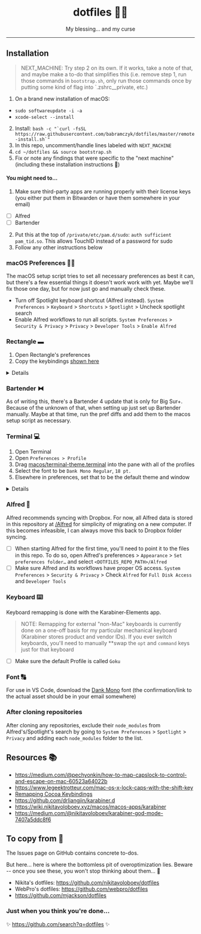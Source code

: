 <div align="center">
  <h1>dotfiles 👨‍💻</h1>
  <p>My blessing… and my curse
</div>

<hr />

## Installation

<!-- TODO: Figure out how to set up git credentials. Might have to do that before this step, or figure out some `curl` way to install this without git. See how others do it -->

> NEXT_MACHINE: Try step 2 on its own. If it works, take a note of that, and maybe make a to-do that simplifies this (i.e. remove step 1, run those commands in `bootstrap.sh`, only run those commands once by putting some kind of flag into `.zshrc\_\_private, etc.)

1. On a brand new installation of macOS:

<!-- softwareupdate: Updates and installs Apple software (like Safari, macOS, etc.) -->
<!-- xcode-select: Installs dev tools (like git, make, etc.) -->

- `sudo softwareupdate -i -a`
- `xcode-select --install`

2. Install: `` bash -c "`curl -fsSL https://raw.githubusercontent.com/babramczyk/dotfiles/master/remote-install.sh`" ``
1. In this repo, uncomment/handle lines labeled with `NEXT_MACHINE`
1. `cd ~/dotfiles && source bootstrap.sh`
1. Fix or note any findings that were specific to the "next machine" (including these installation instructions 🙂)

#### You might need to...

1. Make sure third-party apps are running properly with their license keys (you either put them in Bitwarden or have them somewhere in your email)

- [ ] Alfred
- [ ] Bartender

2. Put this at the top of `/private/etc/pam.d/sudo`: `auth sufficient pam_tid.so`. This allows TouchID instead of a password for sudo
1. Follow any other instructions below

### macOS Preferences 👨‍💻

The macOS setup script tries to set all necessary preferences as best it can, but there's a few essential things it doesn't work work with yet. Maybe we'll fix those one day, but for now just go and manually check these.

- Turn off Spotlight keyboard shortcut (Alfred instead). `System Preferences` > `Keyboard` > `Shortcuts` > `Spotlight` > Uncheck spotlight search
- Enable Alfred workflows to run all scripts. `System Preferences` > `Security & Privacy` > `Privacy` > `Developer Tools` > `Enable Alfred`

### Rectangle ▬

1. Open Rectangle's preferences
1. Copy the keybindings [shown here](/assets/rectangle-keybindings.png)

<details>
   This is done here because this keybinding changes a plist option where it's some data array, and I don't know exactly how to modify that correctly.
</details>

### Bartender ⧓

As of writing this, there's a Bartender 4 update that is only for Big Sur+. Because of the unknown of that, when setting up just set up Bartender manually. Maybe at that time, run the pref diffs and add them to the macos setup script as necessary.

### Terminal 💻

1. Open Terminal
1. Open `Preferences > Profile`
1. Drag [macos/terminal-theme.terminal](macos/terminal-theme.terminal) into the pane with all of the profiles
1. Select the font to be `Dank Mono Regular`, `18 pt.`
1. Elsewhere in preferences, set that to be the default theme and window

<details>
   Terminal's preferences are weird and nested, and I don't want to deal with that right now, and who knows, maybe I switch to iTerm one day 😅. So this is fine for now.
</details>

### Alfred 🎩

Alfred recommends syncing with Dropbox. For now, all Alfred data is stored in this repository at [/Alfred](/Alfred) for simplicity of migrating on a new computer. If this becomes infeasible, I can always move this back to Dropbox folder syncing.
 
- [ ] When starting Alfred for the first time, you'll need to point it to the files in this repo. To do so, open Alfred's preferences > `Appearance` > `Set preferences folder…` and select `<DOTFILES_REPO_PATH>/Alfred`
- [ ] Make sure Alfred and its workflows have proper OS access. `System Preferences` > `Security & Privacy` > Check `Alfred` for `Full Disk Access` and `Developer Tools`

### Keyboard ⌨️

Keyboard remapping is done with the Karabiner-Elements app.

> NOTE: Remapping for external "non-Mac" keyboards is currently done on a one-off basis for my particular mechanical keyboard (Karabiner stores product and vendor IDs). If you ever switch keyboards, you'll need to manually \*\*swap the `opt` and `command` keys just for that keyboard

- [ ] Make sure the default Profile is called `Goku`

### Font 🔠

For use in VS Code, download the [Dank Mono](https://gumroad.com/l/dank-mono) font (the confirmation/link to the actual asset should be in your email somewhere)

### After cloning repositories

After cloning any repositories, exclude their `node_modules` from Alfred's/Spotlight's search by going to `System Preferences` > `Spotlight` > `Privacy` and adding each `node_modules` folder to the list.

## Resources 📚

- https://medium.com/@pechyonkin/how-to-map-capslock-to-control-and-escape-on-mac-60523a64022b
- https://www.legeektrotteur.com/mac-os-x-lock-caps-with-the-shift-key
- [Remapping Cocoa Keybindings](http://irreal.org/blog/?p=259)
- https://github.com/drliangjin/karabiner.d
- https://wiki.nikitavoloboev.xyz/macos/macos-apps/karabiner
- https://medium.com/@nikitavoloboev/karabiner-god-mode-7407a5ddc8f6

## To copy from 📝

The Issues page on GitHub contains concrete to-dos.

But here... here is where the bottomless pit of overoptimization lies. Beware -- once you see these, you won't stop thinking about them... 🙈

- Nikita's dotfiles: https://github.com/nikitavoloboev/dotfiles
- WebPro's dotfiles: https://github.com/webpro/dotfiles
- https://github.com/mjackson/dotfiles

### Just when you think you're done...

✨ https://github.com/search?q=dotfiles ✨

